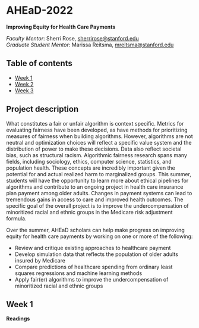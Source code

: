 # AHEaD-2022

**Improving Equity for Health Care Payments**

*Faculty Mentor*: Sherri Rose, [sherrirose@stanford.edu](mailto:sherrirose@stanford.edu) </br>
*Graduate Student Mentor*: Marissa Reitsma, [mreitsma@stanford.edu](mailto:mreitsma@stanford.edu)

## Table of contents
- [Week 1](#week-1)
- [Week 2](#week-2)
- [Week 3](#week-3)

## Project description
What constitutes a fair or unfair algorithm is context specific. Metrics for evaluating fairness have been developed, as have methods for prioritizing measures of fairness when building algorithms. However, algorithms are not neutral and optimization choices will reflect a specific value system and the distribution of power to make these decisions. Data also reflect societal bias, such as structural racism. Algorithmic fairness research spans many fields, including sociology, ethics, computer science, statistics, and population health. These concepts are incredibly important given the potential for and actual realized harm to marginalized groups. This summer,  students will have the opportunity to learn more about ethical pipelines for algorithms and contribute to an ongoing project in health care insurance plan payment among older adults.  Changes in payment systems can lead to tremendous gains in access to care and improved health outcomes.  The specific goal of the overall project is to improve the undercompensation of minoritized racial and ethnic groups in the Medicare risk adjustment formula. 

Over the summer, AHEaD scholars can help make progress on improving equity for health care payments by working on one or more of the following: 
- Review and critique existing approaches to healthcare payment
- Develop simulation data that reflects the population of older adults insured by Medicare
- Compare predictions of healthcare spending from ordinary least squares regressions and machine learning methods
- Apply fair(er) algorithms to improve the undercompensation of minoritized racial and ethnic groups

## Week 1

**Readings** 
